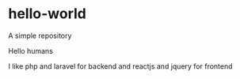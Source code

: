 # hello-world
A simple repository

Hello humans

I like php and laravel for backend and reactjs and jquery for frontend
